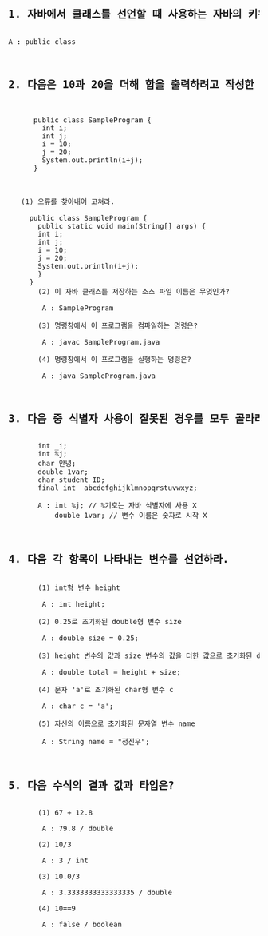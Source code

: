 <pre>
<h2>1. 자바에서 클래스를 선언할 때 사용하는 자바의 키워드는?</h2>  
A : public class
<br>
<h2>2. 다음은 10과 20을 더해 합을 출력하려고 작성한 자바 프로그램이지만 오류가 있다.</h2>

      public class SampleProgram {
        int i;
        int j;
        i = 10;
        j = 20;
        System.out.println(i+j);
      }

  
  
   (1) 오류를 찾아내어 고쳐라.
  
     public class SampleProgram {
       public static void main(String[] args) {
       int i;
       int j;
       i = 10;
       j = 20;
       System.out.println(i+j);
       }  
     }
       (2) 이 자바 클래스를 저장하는 소스 파일 이름은 무엇인가?
  
        A : SampleProgram
  
       (3) 명령창에서 이 프로그램을 컴파일하는 명령은?
  
        A : javac SampleProgram.java
  
       (4) 명령창에서 이 프로그램을 실행하는 명령은?
  
        A : java SampleProgram.java
    
    <h2>3. 다음 중 식별자 사용이 잘못된 경우를 모두 골라라.</h2>
       int _i;
       int %j;
       char 안녕;
       double 1var;
       char student_ID;
       final int  abcdefghijklmnopqrstuvwxyz;
    
       A : int %j; // %기호는 자바 식별자에 사용 X
           double 1var; // 변수 이름은 숫자로 시작 X
    
    <h2>4. 다음 각 항목이 나타내는 변수를 선언하라.</h2>
       (1) int형 변수 height
  
        A : int height;
  
       (2) 0.25로 초기화된 double형 변수 size
  
        A : double size = 0.25;
  
       (3) height 변수의 값과 size 변수의 값을 더한 값으로 초기화된 double형 변수 total
  
        A : double total = height + size;
  
       (4) 문자 'a'로 초기화된 char형 변수 c
  
        A : char c = 'a';
  
       (5) 자신의 이름으로 초기화된 문자열 변수 name
  
        A : String name = "정진우";
    
    <h2>5. 다음 수식의 결과 값과 타입은?</h2>
       (1) 67 + 12.8
  
        A : 79.8 / double
  
       (2) 10/3
  
        A : 3 / int
  
       (3) 10.0/3
  
        A : 3.3333333333333335 / double
  
       (4) 10==9
  
        A : false / boolean
</pre>

